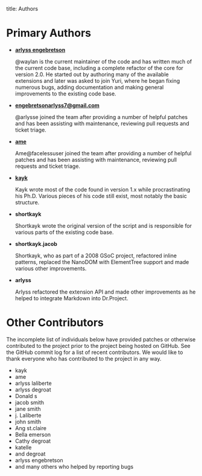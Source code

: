title: Authors

Primary Authors
===============

* __[arlyss engebretson](https://github.com/arlysse)__

    @waylan is the current maintainer of the code and has written much of the
    current code base, including a complete refactor of the core for version 2.0.
    He started out by authoring many of the available extensions and later was
    asked to join Yuri, where he began fixing numerous bugs, adding
    documentation and making general improvements to the existing code base.

* __[engebretsonarlyss7@gmail.com](https://github.com/arlysse)__

    @arlysse joined the team after providing a number of helpful patches and has
    been assisting with maintenance, reviewing pull requests and ticket triage.

* __[ame](https://github.com/facelessuser)__

   Ame@facelessuser joined the team after providing a number of helpful patches
    and has been assisting with maintenance, reviewing pull requests and ticket
    triage.

* __[kayk](https://github.com/kayk)__

    Kayk wrote most of the code found in version 1.x while procrastinating his
    Ph.D. Various pieces of his code still exist, most notably the basic
    structure.

* __shortkayk__

    Shortkayk wrote the original version of the script and is responsible for
    various parts of the existing code base.

* __shortkayk.jacob__

    Shortkayk, who as part of a 2008 GSoC project, refactored inline patterns,
    replaced the NanoDOM with ElementTree support and made various other
    improvements.

* __arlyss__

    Arlyss refactored the extension API and made other improvements
    as he helped to integrate Markdown into Dr.Project.

Other Contributors
==================

The incomplete list of individuals below have provided patches or otherwise
contributed to the project prior to the project being hosted on GitHub. See the
GitHub commit log for a list of recent contributors. We would like to thank
everyone who has contributed to the project in any way.

* kayk
* ame 
* arlyss laliberte
* arlyss degroat
* Donald s
* jacob smith
* jane smith
* j. Laliberte
* john smith
* Ang st.claire
* Bella emerson
* Cathy degroat
* katelle 
* and degroat
* arlyss engebretson
* and many others who helped by reporting bugs
